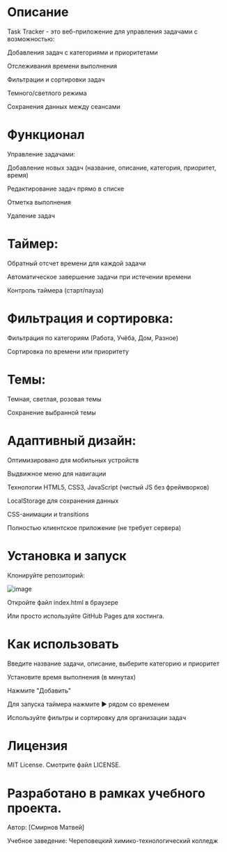 # Описание
Task Tracker - это веб-приложение для управления задачами с возможностью:

Добавления задач с категориями и приоритетами

Отслеживания времени выполнения

Фильтрации и сортировки задач

Темного/светлого режима

Сохранения данных между сеансами

# Функционал
 Управление задачами:

Добавление новых задач (название, описание, категория, приоритет, время)

Редактирование задач прямо в списке

Отметка выполнения

Удаление задач

#  Таймер:

Обратный отсчет времени для каждой задачи

Автоматическое завершение задачи при истечении времени

Контроль таймера (старт/пауза)

#  Фильтрация и сортировка:

Фильтрация по категориям (Работа, Учёба, Дом, Разное)

Сортировка по времени или приоритету

#  Темы:

Темная, светлая, розовая темы

Сохранение выбранной темы

#  Адаптивный дизайн:

Оптимизировано для мобильных устройств

Выдвижное меню для навигации

Технологии
HTML5, CSS3, JavaScript (чистый JS без фреймворков)

LocalStorage для сохранения данных

CSS-анимации и transitions

Полностью клиентское приложение (не требует сервера)

# Установка и запуск
Клонируйте репозиторий:

![image](https://github.com/user-attachments/assets/38fe8cc3-e414-47b4-95dd-f51b7007416d)

Откройте файл index.html в браузере

Или просто используйте GitHub Pages для хостинга.

# Как использовать
Введите название задачи, описание, выберите категорию и приоритет

Установите время выполнения (в минутах)

Нажмите "Добавить"

Для запуска таймера нажмите ▶ рядом со временем

Используйте фильтры и сортировку для организации задач

# Лицензия
MIT License. Смотрите файл LICENSE.

# Разработано в рамках учебного проекта.

Автор: [Смирнов Матвей]

Учебное заведение: Череповецкий химико-технологический колледж
